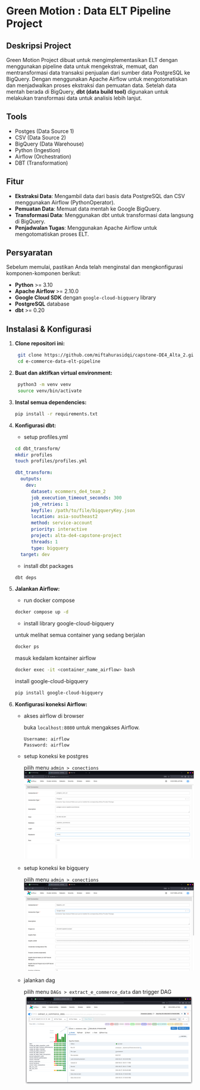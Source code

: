# Green Motion : Data ELT Pipeline Project

## Deskripsi Project

Green Motion Project dibuat untuk mengimplementasikan ELT dengan menggunakan pipeline data untuk mengekstrak, memuat, dan mentransformasi data transaksi penjualan dari sumber data PostgreSQL ke BigQuery. Dengan menggunakan Apache Airflow untuk mengotomatiskan dan menjadwalkan proses ekstraksi dan pemuatan data. Setelah data mentah berada di BigQuery, **dbt (data build tool)** digunakan untuk melakukan transformasi data untuk analisis lebih lanjut.

## Tools

- Postges (Data Source 1)
- CSV (Data Source 2)
- BigQuery (Data Warehouse)
- Python (Ingestion)
- Airflow (Orchestration)
- DBT (Transformation)

## Fitur

- **Ekstraksi Data**: Mengambil data dari basis data PostgreSQL dan CSV menggunakan Airflow (PythonOperator).
- **Pemuatan Data**: Memuat data mentah ke Google BigQuery.
- **Transformasi Data**: Menggunakan dbt untuk transformasi data langsung di BigQuery.
- **Penjadwalan Tugas**: Menggunakan Apache Airflow untuk mengotomatiskan proses ELT.

## Persyaratan

Sebelum memulai, pastikan Anda telah menginstal dan mengkonfigurasi komponen-komponen berikut:

- **Python** >= 3.10
- **Apache Airflow** >= 2.10.0
- **Google Cloud SDK** dengan `google-cloud-bigquery` library
- **PostgreSQL** database
- **dbt** >= 0.20

## Instalasi & Konfigurasi

1. **Clone repositori ini:**

   ```bash
    git clone https://github.com/miftahurasidqi/capstone-DE4_Alta_2.git
    cd e-commerce-data-elt-pipeline
   ```

2. **Buat dan aktifkan virtual environment:**

   ```bash
    python3 -m venv venv
    source venv/bin/activate
   ```

3. **Instal semua dependencies:**

   ```bash
   pip install -r requirements.txt

   ```

4. **Konfigurasi dbt:**

   - setup profiles.yml

   ```bash
   cd dbt_transform/
   mkdir profiles
   touch profiles/profiles.yml
   ```

   ```yml
   dbt_transform:
     outputs:
       dev:
         dataset: ecommers_de4_team_2
         job_execution_timeout_seconds: 300
         job_retries: 1
         keyfile: /path/to/file/bigqueryKey.json
         location: asia-southeast2
         method: service-account
         priority: interactive
         project: alta-de4-capstone-project
         threads: 1
         type: bigquery
     target: dev
   ```

   - install dbt packages

   ```bash
   dbt deps
   ```

5. **Jalankan Airflow:**

   - run docker compose

   ```bash
   docker compose up -d
   ```

   - install library google-cloud-bigquery

   untuk melihat semua container yang sedang berjalan

   ```bash
   docker ps
   ```

   masuk kedalam kontainer airflow

   ```bash
   docker exec -it <container_name_airflow> bash
   ```

   install google-cloud-bigquery

   ```bash
   pip install google-cloud-bigquery
   ```

6. **Konfigurasi koneksi Airflow:**

   - akses airflow di browser

     buka `localhost:8080` untuk mengakses Airflow.

     ```
     Username: airflow
     Password: airflow
     ```

   - setup koneksi ke postgres

     pilih menu `admin > conections`
     ![postgres_conections](img/postgres_conn.png)

   - setup koneksi ke bigquery

     pilih menu `admin > conections`
     ![bigquery_conections](img/bigquery_conn.png)

   - jalankan dag

     pilih menu `DAGs > extract_e_commerce_data` dan trigger DAG
     ![run_dag](img/run_dag.png)
